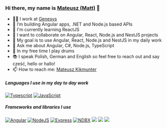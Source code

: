 ### Hi there, my name is [Mateusz (Matt)](https://www.linkedin.com/in/mateusz-kikmunter-783473ab/) 👋

- 🧑‍💻 I work at [Genesys](https://www.genesys.com/)  
- 🔭 I’m building Angular apps, .NET and Node.js based APIs
- 📖 I'm currently learning ReactJS
- 👯 I want to collaborate on Angular, React, Node.js and NestJS projects
- 💪 My goal is to use Angular, React, Node.js and NestJS in my daily work
- 💬 Ask me about Angular, C#, Node.js, TypeScript
- 🥁 In my free time I play drums
- 📚 I speak Polish, German and English so feel free to reach out and say cześć, hello or hallo! 
- 📫 How to reach me: [Mateusz Kikmunter](https://www.linkedin.com/in/mateusz-kikmunter-783473ab/)

##### Languages I use in my day to day work

[![Typescript](https://img.shields.io/badge/-Typescript-000000?style=flat&logo=Typescript&logoColor=6f97cc)](https://www.typescriptlang.org/)
[![JavaScript](https://img.shields.io/badge/-Javascript-000000?style=flat&logo=JavaScript)](https://developer.mozilla.org/en-US/docs/Web/JavaScript)

##### Frameworks and libraries I use
[![Angular](https://img.shields.io/badge/-Angular-000000?style=flat&logo=Angular&logoColor=dd0132)](https://angular.io/)
[![NodeJS](https://img.shields.io/badge/Node.js-43853D?style=for-the-badge&logo=node.js&logoColor=white)](https://nodejs.org/en/)
[![Express](https://img.shields.io/badge/Express.js-404D59?style=for-the-badge)](http://expressjs.com/)
[![NDBX](https://img.shields.io/badge/NDBX-NDBX-yellowgreen)](https://aposin.github.io/ng-aquila/welcome)
[![](https://img.shields.io/badge/-NgBootstrap-blue?style=flat&logo=bootstrap&logoColor=white)](https://ng-bootstrap.github.io/#/home)
[![](https://img.shields.io/badge/-dotnet-purple?style=flat&logo=.NET&logoColor=white)](https://dotnet.microsoft.com/)
[![](https://img.shields.io/badge/-rxjs-pink?style=flat)](https://rxjs.dev/guide/overview)
